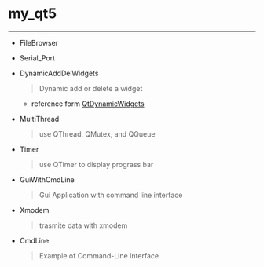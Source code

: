 # my_qt5
---

+ FileBrowser
+ Serial_Port
+ DynamicAddDelWidgets
    > Dynamic add or delete a widget

    - reference form [QtDynamicWidgets](https://github.com/VelazcoJD/QtDynamicWidgets)

+ MultiThread
    > use QThread, QMutex, and QQueue

+ Timer
    > use QTimer to display prograss bar

+ GuiWithCmdLine
    > Gui Application with command line interface

+ Xmodem
    > trasmite data with xmodem

+ CmdLine
    > Example of Command-Line Interface

